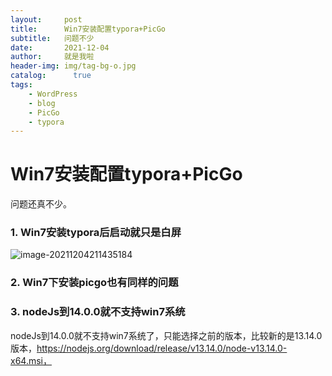 ```yaml
---
layout:     post
title:      Win7安装配置typora+PicGo
subtitle:   问题不少
date:       2021-12-04
author:     就是我啦
header-img: img/tag-bg-o.jpg
catalog: 	  true
tags:
    - WordPress    
    - blog  
    - PicGo      
    - typora
---
```


# Win7安装配置typora+PicGo



问题还真不少。

### 1. Win7安装typora后启动就只是白屏

![image-20211204211435184](https://gitee.com/shenyao/sohossl/raw/master/images/image-20211204211435184.png)



### 2. Win7下安装picgo也有同样的问题



### 3. nodeJs到14.0.0就不支持win7系统

nodeJs到14.0.0就不支持win7系统了，只能选择之前的版本，比较新的是13.14.0版本，https://nodejs.org/download/release/v13.14.0/node-v13.14.0-x64.msi，




